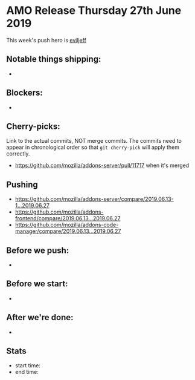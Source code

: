 # AMO Release Thursday 27th June 2019

This week's push hero is [eviljeff](https://github.com/eviljeff)

## Notable things shipping:

*

## Blockers:

*

## Cherry-picks:

Link to the actual commits, NOT merge commits. The commits need to appear
in chronological order so that `git cherry-pick` will apply them correctly.

* https://github.com/mozilla/addons-server/pull/11717 when it's merged

## Pushing

- https://github.com/mozilla/addons-server/compare/2019.06.13-1...2019.06.27
- https://github.com/mozilla/addons-frontend/compare/2019.06.13...2019.06.27
- https://github.com/mozilla/addons-code-manager/compare/2019.06.13...2019.06.27

## Before we push:

* 

## Before we start:

*

## After we're done:

* 

## Stats

- start time:
- end time:
